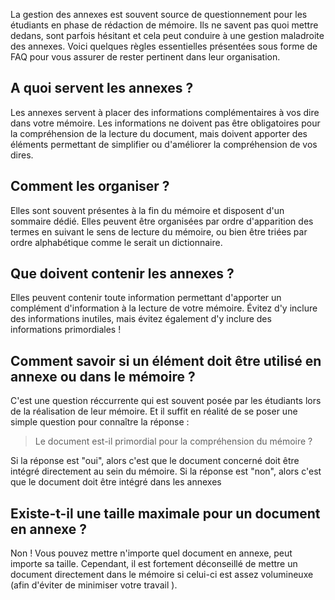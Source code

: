 La gestion des annexes est souvent source de questionnement pour les étudiants en phase de rédaction de mémoire. Ils ne savent pas quoi mettre dedans, sont parfois hésitant et cela peut conduire à une gestion maladroite des annexes. Voici quelques règles essentielles présentées sous forme de FAQ pour vous assurer de rester pertinent dans leur organisation.

## A quoi servent les annexes ?

Les annexes servent à placer des informations complémentaires à vos dire dans votre mémoire. Les informations ne doivent pas être obligatoires pour la compréhension de la lecture du document, mais doivent apporter des éléments permettant de simplifier ou d'améliorer la compréhension de vos dires.

## Comment les organiser ?

Elles sont souvent présentes à la fin du mémoire et disposent d'un sommaire dédié. Elles peuvent être organisées par ordre d'apparition des termes en suivant le sens de lecture du mémoire, ou bien être triées par ordre alphabétique comme le serait un dictionnaire.

## Que doivent contenir les annexes ?

Elles peuvent contenir toute information permettant d'apporter un complément d'information à la lecture de votre mémoire. Évitez d'y inclure des informations inutiles, mais évitez également d'y inclure des informations primordiales !

## Comment savoir si un élément doit être utilisé en annexe ou dans le mémoire ?

C'est une question réccurrente qui est souvent posée par les étudiants lors de la réalisation de leur mémoire. Et il suffit en réalité de se poser une simple question pour connaître la réponse : 

> Le document est-il primordial pour la compréhension du mémoire ?

Si la réponse est "oui", alors c'est que le document concerné doit être intégré directement au sein du mémoire. Si la réponse est "non", alors c'est que le document doit être intégré dans les annexes

## Existe-t-il une taille maximale pour un document en annexe ?

Non ! Vous pouvez mettre n'importe quel document en annexe, peut importe sa taille. Cependant, il est fortement déconseillé de mettre un document directement dans le mémoire si celui-ci est assez volumineuxe (afin d'éviter de minimiser votre travail ).
